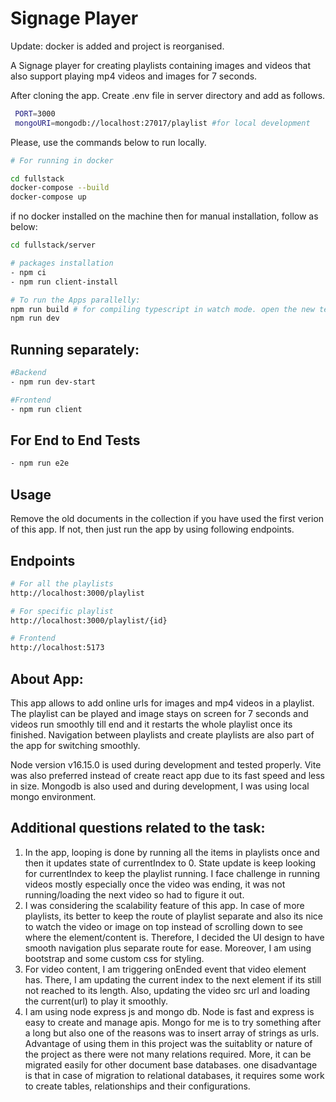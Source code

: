 # Signage Player

Update: docker is added and project is reorganised.

A Signage player for creating playlists containing images and videos that also support playing mp4 videos and images for 7 seconds.


After cloning the app. Create .env file in server directory and add as follows.

```sh
 PORT=3000
 mongoURI=mongodb://localhost:27017/playlist #for local development
```

 Please, use the commands below to run locally.

```bash
# For running in docker

cd fullstack
docker-compose --build
docker-compose up
```

if no docker installed on the machine then for manual installation, follow as below:
```bash
cd fullstack/server

# packages installation
- npm ci
- npm run client-install

# To run the Apps parallelly:
npm run build # for compiling typescript in watch mode. open the new terminal and run as follows:
npm run dev
```

## Running separately:
```sh
#Backend
- npm run dev-start

#Frontend
- npm run client
```
## For End to End Tests
```sh
- npm run e2e
```

## Usage

Remove the old documents in the collection if you have used the first verion of this app. If not, then just run the app by using following endpoints. 

## Endpoints
```bash
# For all the playlists
http://localhost:3000/playlist 

# For specific playlist
http://localhost:3000/playlist/{id}

# Frontend 
http://localhost:5173

```

## About App:

This app allows to add online urls for images and mp4 videos in a playlist. The playlist can be played and image stays on screen for 7 seconds and videos run smoothly till end and it restarts the whole playlist once its finished. Navigation between playlists and create playlists are also part of the app for switching smoothly. 

Node version v16.15.0 is used during development and tested properly. Vite was also preferred instead of create react app due to its fast speed and less in size. Mongodb is also used and during development, I was using local mongo environment. 

## Additional questions related to the task:

1. In the app, looping is done by running all the items in playlists once and then it updates state of currentIndex to 0. State update is keep looking for currentIndex to keep the playlist running. I face challenge in running videos mostly especially once the video was ending, it was not running/loading the next video so had to figure it out. 
2. I was considering the scalability feature of this app. In case of more playlists, its better to keep the route of playlist separate and also its nice to watch the video or image on top instead of scrolling down to see where the element/content is. Therefore, I decided the UI design to have smooth navigation plus separate route for ease. Moreover, I am using bootstrap and some custom css for styling.
3. For video content, I am triggering onEnded event that video element has. There, I am updating the current index to the next element if its still not reached to its length. Also, updating the video src url and loading the current(url) to play it smoothly. 
4. I am using node express js and mongo db. Node is fast and express is easy to create and manage apis. Mongo for me is to try something after a long but also one of the reasons was to insert array of strings as urls. Advantage of using them in this project was the suitablity or nature of the project as there were not many relations required. More, it can be migrated easily for other document base databases. one disadvantage is that in case of migration to relational databases, it requires some work to create tables, relationships and their configurations. 